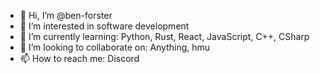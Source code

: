 - 👋 Hi, I’m @ben-forster
- 👀 I’m interested in software development
- 🌱 I’m currently learning: Python, Rust, React, JavaScript, C++, CSharp
- 💞️ I’m looking to collaborate on: Anything, hmu
- 📫 How to reach me: Discord

<!---
ben-forster/ben-forster is a ✨ special ✨ repository because its `README.md` (this file) appears on your GitHub profile.
You can click the Preview link to take a look at your changes.
--->
